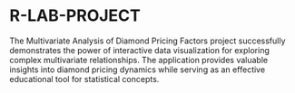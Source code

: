 # R-LAB-PROJECT
The Multivariate Analysis of Diamond Pricing Factors project successfully demonstrates the power of interactive data visualization for exploring complex multivariate relationships. The application provides valuable insights into diamond pricing dynamics while serving as an effective educational tool for statistical concepts.
